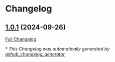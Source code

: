 # Changelog

## [1.0.1](https://github.com/GameFrameX/com.gameframex.unity.debugger/tree/1.0.1) (2024-09-26)

[Full Changelog](https://github.com/GameFrameX/com.gameframex.unity.debugger/compare/953f7da1862456aac7f18a1cf88a077ee8d97dca...1.0.1)



\* *This Changelog was automatically generated by [github_changelog_generator](https://github.com/github-changelog-generator/github-changelog-generator)*
